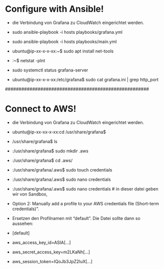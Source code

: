  # Configure with Ansible!

- die Verbindung von Grafana zu CloudWatch eingerichtet werden.

- sudo ansible-playbook -i hosts playbooks/grafana.yml

- sudo ansible-playbook -i hosts playbooks/main.yml

- ubuntu@ip-xx-x-x-xx:~$ sudo apt install net-tools

- :~$ netstat -plnt

- sudo systemctl status grafana-server

- ubuntu@ip-xx-x-x-xx:/etc/grafana$ sudo cat grafana.ini | grep http_port


#####################################################

#  Connect to AWS!

- die Verbindung von Grafana zu CloudWatch eingerichtet werden.

- ubuntu@ip-xx-xx-x-xx:cd /usr/share/grafana$

 - /usr/share/grafana$ ls

- :/usr/share/grafana$ sudo mkdir .aws

- :/usr/share/grafana$ cd .aws/

- :/usr/share/grafana/.aws$ sudo touch credentials

- :/usr/share/grafana/.aws$ sudo nano credentials

- :/usr/share/grafana/.aws$ sudo nano credentials # in dieser datei geben wir von Sandbox,

- Option 2: Manually add a profile to your AWS credentials file (Short-term credentials)”.

- Ersetzen den Profilnamen mit “default”. Die Datei sollte dann so aussehen:
- [default]

- aws_access_key_id=ASIA[...]

* aws_secret_access_key=m2LKaNh[...]

* aws_session_token=IQoJb3JpZ2luX[...]


